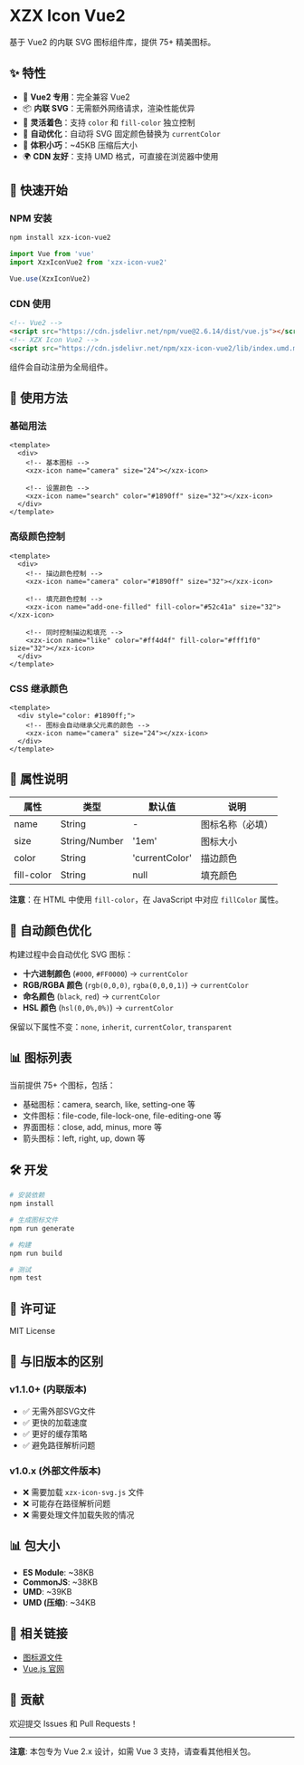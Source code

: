 # XZX Icon Vue2

基于 Vue2 的内联 SVG 图标组件库，提供 75+ 精美图标。

## ✨ 特性

- 🎯 **Vue2 专用**：完全兼容 Vue2
- 📦 **内联 SVG**：无需额外网络请求，渲染性能优异
- 🎨 **灵活着色**：支持 `color` 和 `fill-color` 独立控制
- 🔧 **自动优化**：自动将 SVG 固定颜色替换为 `currentColor`
- 💾 **体积小巧**：~45KB 压缩后大小
- 🌍 **CDN 友好**：支持 UMD 格式，可直接在浏览器中使用

## 🚀 快速开始

### NPM 安装

```bash
npm install xzx-icon-vue2
```

```javascript
import Vue from 'vue'
import XzxIconVue2 from 'xzx-icon-vue2'

Vue.use(XzxIconVue2)
```

### CDN 使用

```html
<!-- Vue2 -->
<script src="https://cdn.jsdelivr.net/npm/vue@2.6.14/dist/vue.js"></script>
<!-- XZX Icon Vue2 -->
<script src="https://cdn.jsdelivr.net/npm/xzx-icon-vue2/lib/index.umd.min.js"></script>
```

组件会自动注册为全局组件。

## 📖 使用方法

### 基础用法

```vue
<template>
  <div>
    <!-- 基本图标 -->
    <xzx-icon name="camera" size="24"></xzx-icon>

    <!-- 设置颜色 -->
    <xzx-icon name="search" color="#1890ff" size="32"></xzx-icon>
  </div>
</template>
```

### 高级颜色控制

```vue
<template>
  <div>
    <!-- 描边颜色控制 -->
    <xzx-icon name="camera" color="#1890ff" size="32"></xzx-icon>

    <!-- 填充颜色控制 -->
    <xzx-icon name="add-one-filled" fill-color="#52c41a" size="32"></xzx-icon>

    <!-- 同时控制描边和填充 -->
    <xzx-icon name="like" color="#ff4d4f" fill-color="#fff1f0" size="32"></xzx-icon>
  </div>
</template>
```

### CSS 继承颜色

```vue
<template>
  <div style="color: #1890ff;">
    <!-- 图标会自动继承父元素的颜色 -->
    <xzx-icon name="camera" size="24"></xzx-icon>
  </div>
</template>
```

## 🎨 属性说明

| 属性 | 类型 | 默认值 | 说明 |
|------|------|--------|------|
| name | String | - | 图标名称（必填） |
| size | String/Number | '1em' | 图标大小 |
| color | String | 'currentColor' | 描边颜色 |
| fill-color | String | null | 填充颜色 |

**注意**：在 HTML 中使用 `fill-color`，在 JavaScript 中对应 `fillColor` 属性。

## 🔧 自动颜色优化

构建过程中会自动优化 SVG 图标：

- **十六进制颜色** (`#000`, `#FF0000`) → `currentColor`
- **RGB/RGBA 颜色** (`rgb(0,0,0)`, `rgba(0,0,0,1)`) → `currentColor`
- **命名颜色** (`black`, `red`) → `currentColor`
- **HSL 颜色** (`hsl(0,0%,0%)`) → `currentColor`

保留以下属性不变：`none`, `inherit`, `currentColor`, `transparent`

## 📊 图标列表

当前提供 75+ 个图标，包括：

- 基础图标：camera, search, like, setting-one 等
- 文件图标：file-code, file-lock-one, file-editing-one 等
- 界面图标：close, add, minus, more 等
- 箭头图标：left, right, up, down 等

## 🛠️ 开发

```bash
# 安装依赖
npm install

# 生成图标文件
npm run generate

# 构建
npm run build

# 测试
npm test
```

## 📄 许可证

MIT License

## 🎯 与旧版本的区别

### v1.1.0+ (内联版本)
- ✅ 无需外部SVG文件
- ✅ 更快的加载速度
- ✅ 更好的缓存策略
- ✅ 避免路径解析问题

### v1.0.x (外部文件版本)
- ❌ 需要加载 `xzx-icon-svg.js` 文件
- ❌ 可能存在路径解析问题
- ❌ 需要处理文件加载失败的情况

## 📊 包大小

- **ES Module**: ~38KB
- **CommonJS**: ~38KB
- **UMD**: ~39KB
- **UMD (压缩)**: ~34KB

## 🔗 相关链接

- [图标源文件](https://www.npmjs.com/package/@xzx-design/icons-svg)
- [Vue.js 官网](https://vuejs.org/)

## 🤝 贡献

欢迎提交 Issues 和 Pull Requests！

---

**注意**: 本包专为 Vue 2.x 设计，如需 Vue 3 支持，请查看其他相关包。
